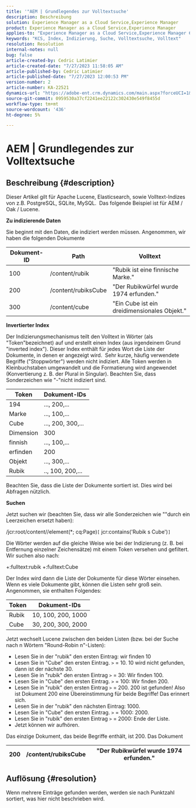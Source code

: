```yaml
---
title: '"AEM | Grundlegendes zur Volltextsuche'
description: Beschreibung
solution: Experience Manager as a Cloud Service,Experience Manager
product: Experience Manager as a Cloud Service,Experience Manager
applies-to: "Experience Manager as a Cloud Service,Experience Manager 6.5"
keywords: "KCS, Index, Indizierung, Suche, Volltextsuche, Volltext"
resolution: Resolution
internal-notes: null
bug: false
article-created-by: Cedric Latimier
article-created-date: "7/27/2023 11:58:05 AM"
article-published-by: Cedric Latimier
article-published-date: "7/27/2023 12:00:53 PM"
version-number: 2
article-number: KA-22521
dynamics-url: "https://adobe-ent.crm.dynamics.com/main.aspx?forceUCI=1&pagetype=entityrecord&etn=knowledgearticle&id=0bffe5d6-742c-ee11-bdf4-6045bd006239"
source-git-commit: 0959530a37cf2241ee22122c302430e549f8455d
workflow-type: tm+mt
source-wordcount: '436'
ht-degree: 5%

---
```


# AEM | Grundlegendes zur Volltextsuche

## Beschreibung {#description}


Dieser Artikel gilt für Apache Lucene, Elasticsearch, sowie Volltext-Indizes von z.B. PostgreSQL, SQLite, MySQL. 
Das folgende Beispiel ist für AEM / Oak / Lucene.

<b>Zu indizierende Daten</b>

Sie beginnt mit den Daten, die indiziert werden müssen. Angenommen, wir haben die folgenden Dokumente


| <b>Dokument-ID</b> | <b>Path</b> | <b>Volltext</b> |
| --- | --- | --- |
| 100 | /content/rubik | &quot;Rubik ist eine finnische Marke.&quot; |
| 200 | /content/rubiksCube | &quot;Der Rubikwürfel wurde 1974 erfunden.&quot; |
| 300 | /content/cube | &quot;Ein Cube ist ein dreidimensionales Objekt.&quot; |


<b>Invertierter Index</b>

Der Indizierungsmechanismus teilt den Volltext in Wörter (als &quot;Token&quot;bezeichnet) auf und erstellt einen Index (aus irgendeinem Grund &quot;inverted index&quot;). Dieser Index enthält für jedes Wort die Liste der Dokumente, in denen er angezeigt wird. 
Sehr kurze, häufig verwendete Begriffe (&quot;Stoppwörter&quot;) werden nicht indiziert. Alle Token werden in Kleinbuchstaben umgewandelt und die Formatierung wird angewendet (Konvertierung z. B. der Plural in Singular).
Beachten Sie, dass Sonderzeichen wie &quot;-&quot;nicht indiziert sind.


| <b>Token</b> | <b>Dokument-IDs</b> |
| --- | --- |
| 194 | ..., 200,... |
| Marke | ..., 100,... |
| Cube | ..., 200, 300,... |
| Dimension | 300 |
| finnish | ..., 100,... |
| erfinden | 200 |
| Objekt | ..., 300,... |
| Rubik | .., 100, 200,... |


Beachten Sie, dass die Liste der Dokumente sortiert ist. Dies wird bei Abfragen nützlich.

<b>Suchen</b>

Jetzt suchen wir (beachten Sie, dass wir alle Sonderzeichen wie &quot;&quot;durch ein Leerzeichen ersetzt haben):

/jcr:root/content//element(\*; cq:Page)`[` jcr:contains(&#39;Rubik s Cube&#39;)`]`

Die Wörter werden auf die gleiche Weise wie bei der Indizierung (z. B. bei Entfernung einzelner Zeichensätze) mit einem Token versehen und gefiltert. Wir suchen also nach:

+:fulltext:rubik +:fulltext:Cube

Der Index wird dann die Liste der Dokumente für diese Wörter einsehen. Wenn es viele Dokumente gibt, können die Listen sehr groß sein. Angenommen, sie enthalten Folgendes:


| <b>Token</b> | <b>Dokument-IDs</b> |
| --- | --- |
| Rubik | 10, 100, 200, 1000 |
| Cube | 30, 200, 300, 2000 |


Jetzt wechselt Lucene zwischen den beiden Listen (bzw. bei der Suche nach n Wörtern &quot;Round-Robin n&quot;-Listen):

- Lesen Sie in der &quot;rubik&quot; den ersten Eintrag: wir finden 10
- Lesen Sie in &quot;Cube&quot; den ersten Eintrag. `>` = 10. 10 wird nicht gefunden, dann ist der nächste 30.
- Lesen Sie in &quot;rubik&quot; den ersten Eintrag `>` = 30: Wir finden 100.
- Lesen Sie in &quot;Cube&quot; den ersten Eintrag. `>` = 100: Wir finden 200.
- Lesen Sie in &quot;rubik&quot; den ersten Eintrag `>` = 200. 200 ist gefunden! Also ist Dokument 200 eine Übereinstimmung für beide Begriffe! Das erinnert sich.
- Lesen Sie in der &quot;rubik&quot; den nächsten Eintrag: 1000.
- Lesen Sie in &quot;Cube&quot; den ersten Eintrag. `>` = 1000: 2000.
- Lesen Sie in &quot;rubik&quot; den ersten Eintrag `>` = 2000: Ende der Liste.
- Jetzt können wir aufhören.


Das einzige Dokument, das beide Begriffe enthält, ist 200. Das Dokument


| 200 | /content/rubiksCube | &quot;Der Rubikwürfel wurde 1974 erfunden.&quot; |
| --- | --- | --- |



## Auflösung {#resolution}


Wenn mehrere Einträge gefunden werden, werden sie nach Punktzahl sortiert, was hier nicht beschrieben wird.
